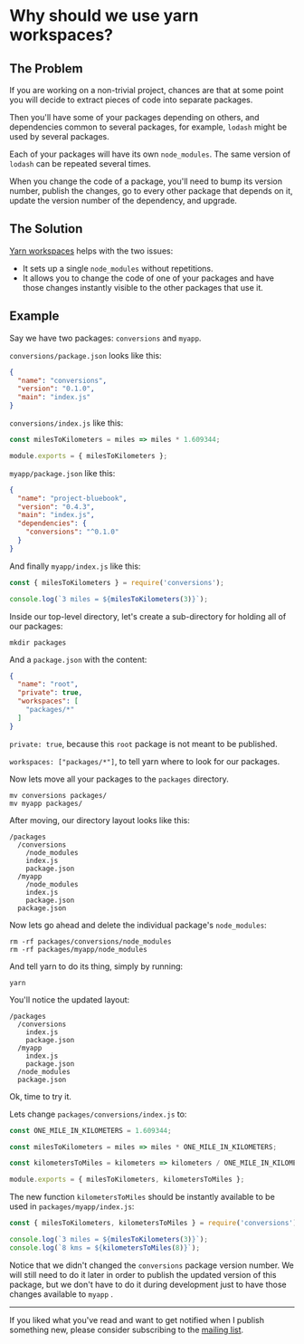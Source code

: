 # Why should we use yarn workspaces?

## The Problem

If you are working on a non-trivial project, chances are that at some point you will decide to extract pieces of code into separate packages.

Then you'll have some of your packages depending on others, and dependencies common to several packages, for example, `lodash` might be used by several packages.

Each of your packages will have its own `node_modules`. The same version of `lodash` can be repeated several times.

When you change the code of a package, you'll need to bump its version number, publish the changes, go to every other package that depends on it, update the version number of the dependency, and upgrade.

## The Solution

[Yarn workspaces](https://yarnpkg.com/lang/en/docs/workspaces/) helps with the two issues:

- It sets up a single `node_modules` without repetitions.
- It allows you to change the code of one of your packages and have those changes instantly visible to the other packages that use it.

## Example

Say we have two packages: `conversions` and `myapp`.

`conversions/package.json` looks like this:

```json
{
  "name": "conversions",
  "version": "0.1.0",
  "main": "index.js"
}
```
`conversions/index.js` like this:

```js
const milesToKilometers = miles => miles * 1.609344;

module.exports = { milesToKilometers };
```

`myapp/package.json` like this:

```json
{
  "name": "project-bluebook",
  "version": "0.4.3",
  "main": "index.js",
  "dependencies": {
    "conversions": "^0.1.0"
  }
}
```

And finally `myapp/index.js` like this:

```js
const { milesToKilometers } = require('conversions');

console.log(`3 miles = ${milesToKilometers(3)}`);
```

Inside our top-level directory, let's create a sub-directory for holding all of our packages:

```
mkdir packages
```

And a `package.json` with the content:

```json
{
  "name": "root",
  "private": true,
  "workspaces": [
    "packages/*"
  ]
}
```

`private: true`, because this `root` package is not meant to be published.

`workspaces: ["packages/*"]`, to tell yarn where to look for our packages.

Now lets move all your packages to the `packages` directory.

```
mv conversions packages/
mv myapp packages/
```

After moving, our directory layout looks like this:

```
/packages
  /conversions
    /node_modules
    index.js
    package.json
  /myapp
    /node_modules
    index.js
    package.json
  package.json  
```

Now lets go ahead and delete the individual package's `node_modules`:

```
rm -rf packages/conversions/node_modules
rm -rf packages/myapp/node_modules
```

And tell yarn to do its thing, simply by running:
```
yarn
```

You'll notice the updated layout:

```
/packages
  /conversions
    index.js
    package.json
  /myapp
    index.js
    package.json
  /node_modules
  package.json  
```

Ok, time to try it.

Lets change `packages/conversions/index.js` to:

```js
const ONE_MILE_IN_KILOMETERS = 1.609344;

const milesToKilometers = miles => miles * ONE_MILE_IN_KILOMETERS;

const kilometersToMiles = kilometers => kilometers / ONE_MILE_IN_KILOMETERS;

module.exports = { milesToKilometers, kilometersToMiles };
```

The new function `kilometersToMiles` should be instantly available to be used in `packages/myapp/index.js`:

```js
const { milesToKilometers, kilometersToMiles } = require('conversions');

console.log(`3 miles = ${milesToKilometers(3)}`);
console.log(`8 kms = ${kilometersToMiles(8)}`);
```

Notice that we didn't changed the `conversions` package version number. We will still need to do it later in order to publish the updated version of this package, but we don't have to do it during development just to have those changes available to `myapp` .

---

If you liked what you've read and want to get notified when I publish something new, please consider subscribing to the [mailing list](https://airtable.com/shr6oZPj9xxsYq0h8).
